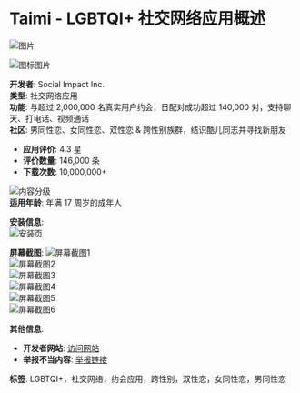 # Taimi - LGBTQI+ 社交网络应用概述

![图片](https://play-lh.googleusercontent.com/DM9sR2s1av5FBi1AgJa0on5W2hTgWYCjHFBK6ngnWjmdn-ggq_GoFSquO07t_-X_PA=w3840-h2160-rw)

![图标图片](https://play-lh.googleusercontent.com/ym-mFgbM6FfbEdSrriEDMeKddoAy7kseIZECpzwVWq1-_5NOPLxiv6RR9tpkhcneVFeP=s64-rw)

**开发者**: Social Impact Inc.  
**类型**: 社交网络应用  
**功能**: 与超过 2,000,000 名真实用户约会，日配对成功超过 140,000 对，支持聊天、打电话、视频通话  
**社区**: 男同性恋、女同性恋、双性恋 & 跨性别族群，结识酷儿同志并寻找新朋友

- **应用评价**: 4.3 星  
- **评价数量**: 146,000 条  
- **下载次数**: 10,000,000+  

![内容分级](https://play-lh.googleusercontent.com/YX4IU7qLML-be7Xl25J-YkRBNgSZhVhJIsxeLdke3SaX1QBSFEKLbdcWORAwahq0oI4rrjz5YnWiVdb5=w48-h16-rw)  
**适用年龄**: 年满 17 周岁的成年人  

**安装信息**:  
![安装页](https://play-lh.googleusercontent.com/wcUUZZNu2bdKzifDSlcMW9iDsd8apflboX06yYIQMLxESSZEpQlbfNewfJa3WnD1bN4=w720-h405-rw)

**屏幕截图**:
![屏幕截图1](https://play-lh.googleusercontent.com/OffHhgVUFIfAa2QupWzYyfZB6pMCFwSVhjgBhZBdSnruPlkqn1BOL1z3vBIL_FPOdG0=w526-h296-rw)  
![屏幕截图2](https://play-lh.googleusercontent.com/yxizs8m63Lm-RrGUxg6W2WYa15y25oiNjmdymstqm23vQyPZVvZ_0ZzYQqUG3Pws6HI=w526-h296-rw)  
![屏幕截图3](https://play-lh.googleusercontent.com/X-4AaSmam8ebSbr9X1zroOwRUfJe7PHvBbjTS5Tu8JRydBX7zzYL_GvD1pblIwC4qg=w526-h296-rw)  
![屏幕截图4](https://play-lh.googleusercontent.com/WTJik20QChieb40q3docsMA1M7imQccQ_5mKcLhXAJEMrNSMDzskjLLWQEkgTMqJiBU=w526-h296-rw)  
![屏幕截图5](https://play-lh.googleusercontent.com/KzEF60wOWW8VmO6YL0LJhRU_S3_-cf4Yx9cXNo20wEbuZaXkhUywciUbF2QDv6lWi0wM=w526-h296-rw)  
![屏幕截图6](https://play-lh.googleusercontent.com/PcbUsu4740-70yStvxEDHpIIsj9AlkZwpr9mCz7cj6Xan4g6xu-iXiPLN3PkbAZJlg=w526-h296-rw)

**其他信息**:  
- **开发者网站**: [访问网站](https://taimi.com/)  
- **举报不当内容**: [举报链接](https://support.google.com/googleplay/?p=report_content)  

**标签**: LGBTQI+，社交网络，约会应用，跨性别，双性恋，女同性恋，男同性恋